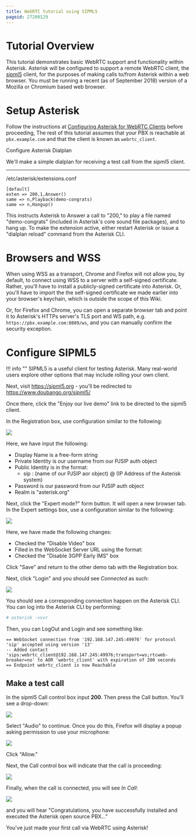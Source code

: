 ```yaml
---
title: WebRTC tutorial using SIPML5
pageid: 27200129
---
```


Tutorial Overview
=================

This tutorial demonstrates basic WebRTC support and functionality within Asterisk.  Asterisk will be configured to support a remote WebRTC client, the [sipml5](https://www.doubango.org/sipml5/) client, for the purposes of making calls to/from Asterisk within a web browser.  You must be running a recent (as of September 2018) version of a Mozilla or Chromium based web browser.

Setup Asterisk
==============

Follow the instructions at [Configuring Asterisk for WebRTC Clients](/Configuration/WebRTC/Configuring-Asterisk-for-WebRTC-Clients) before proceeding,  The rest of this tutorial assumes that your PBX is reachable at `pbx.example.com` and that the client is known as `webrtc_client`.

Configure Asterisk Dialplan

We'll make a simple dialplan for receiving a test call from the sipml5 client.

---

/etc/asterisk/extensions.conf  

```
[default]
exten => 200,1,Answer()
same => n,Playback(demo-congrats)
same => n,Hangup()

```

This instructs Asterisk to Answer a call to "200," to play a file named "demo-congrats" (included in Asterisk's core sound file packages), and to hang up.  To make the extension active, either restart Asterisk or issue a "dialplan reload" command from the Asterisk CLI.

Browsers and WSS
================

When using WSS as a transport, Chrome and Firefox will not allow you, by default, to connect using WSS to a server with a self-signed certificate.  Rather, you'll have to install a publicly-signed certificate into Asterisk.  Or, you'll have to import the the self-signed certificate we made earlier into your browser's keychain, which is outside the scope of this Wiki. 

Or, for Firefox and Chrome, you can open a separate browser tab and point it to Asterisk's HTTPs server's TLS port and WS path, e.g. `https://pbx.example.com:8089/ws`, and you can manually confirm the security exception.

Configure SIPML5
================

!!! info ""
    SIPML5 is a useful client for testing Asterisk. Many real-world users explore other options that may include rolling your own client.

[//]: # (end-info)

Next, visit <https://sipml5.org> - you'll be redirected to <https://www.doubango.org/sipml5/>

Once there, click the "Enjoy our live demo" link to be directed to the sipml5 client.

In the Registration box, use configuration similar to the following:

![](Screenshot_2018-09-07_06-51-14.png)

Here, we have input the following:

* Display Name is a free-form string
* Private Identity is our username from our PJSIP auth object
* Public Identity is in the format:
	+ sip : (name of our PJSIP aor object) @ (IP Address of the Asterisk system)
* Password is our password from our PJSIP auth object
* Realm is "asterisk.org"

Next, click the "Expert mode?" form button.  It will open a new browser tab.  In the Expert settings box, use a configuration similar to the following:

![](Screenshot_2018-09-07_06-57-13.png)

Here, we have made the following changes:

* Checked the "Disable Video" box
* Filled in the WebSocket Server URL using the format:
* Checked the "Disable 3GPP Early IMS" box

Click "Save" and return to the other demo tab with the Registration box.

Next, click "Login" and you should see *Connected* as such:

![](Screenshot_2018-09-07_06-58-43.png)

You should see a corresponding connection happen on the Asterisk CLI.  You can log into the Asterisk CLI by performing:

```bash title=" " linenums="1"
# asterisk -vvvr

```

Then, you can LogOut and Login and see something like:

```
== WebSocket connection from '192.168.147.245:49976' for protocol 'sip' accepted using version '13'
-- Added contact 'sips:webrtc_client@192.168.147.245:49976;transport=ws;rtcweb-breaker=no' to AOR 'webrtc_client' with expiration of 200 seconds
== Endpoint webrtc_client is now Reachable

```

Make a test call
----------------

In the sipml5 Call control box input **200**.  Then press the Call button.  You'll see a drop-down:

![](Screen-Shot-2017-06-28-at-2.25.55-PM.png)

Select "Audio" to continue.  Once you do this, Firefox will display a popup asking permission to use your microphone:

![](Screen-Shot-2017-06-28-at-2.26.48-PM.png)

Click "Allow."

Next, the Call control box will indicate that the call is proceeding:

![](Screen-Shot-2017-06-28-at-2.27.40-PM.png)

Finally, when the call is connected, you will see *In Call*:

![](Screen-Shot-2017-06-28-at-2.28.37-PM.png)

and you will hear "Congratulations, you have successfully installed and executed the Asterisk open source PBX..."

You've just made your first call via WebRTC using Asterisk!

